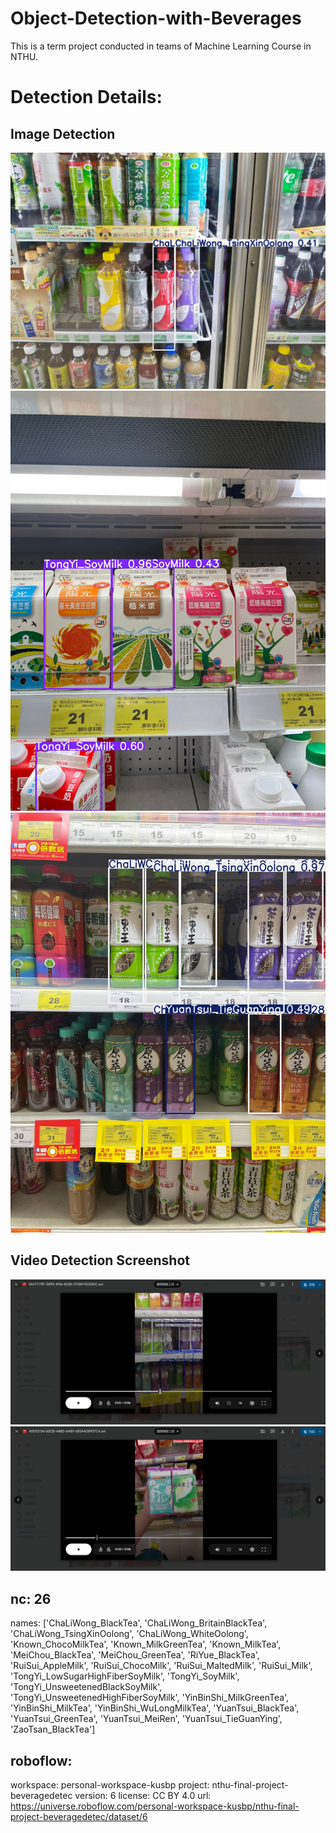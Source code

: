 # Object-Detection-with-Beverages
This is a term project conducted in teams of Machine Learning Course in NTHU.

# Detection Details:
## Image Detection
![alt text](timeline_20241125_205718.jpg)
![alt text](7B01B6C8-9F92-43E2-A64F-5E3311BC1EC5.jpg)
![alt text](03AC45C6-175C-4B68-BF78-0C35FA5F4878.jpg)

## Video Detection Screenshot
![alt text](image.png)
![alt text](image-1.png)

## nc: 26
names: ['ChaLiWong_BlackTea', 'ChaLiWong_BritainBlackTea', 'ChaLiWong_TsingXinOolong', 'ChaLiWong_WhiteOolong', 'Known_ChocoMilkTea', 'Known_MilkGreenTea', 'Known_MilkTea', 'MeiChou_BlackTea', 'MeiChou_GreenTea', 'RiYue_BlackTea', 'RuiSui_AppleMilk', 'RuiSui_ChocoMilk', 'RuiSui_MaltedMilk', 'RuiSui_Milk', 'TongYi_LowSugarHighFiberSoyMilk', 'TongYi_SoyMilk', 'TongYi_UnsweetenedBlackSoyMilk', 'TongYi_UnsweetenedHighFiberSoyMilk', 'YinBinShi_MilkGreenTea', 'YinBinShi_MilkTea', 'YinBinShi_WuLongMilkTea', 'YuanTsui_BlackTea', 'YuanTsui_GreenTea', 'YuanTsui_MeiRen', 'YuanTsui_TieGuanYing', 'ZaoTsan_BlackTea']

## roboflow:
  workspace: personal-workspace-kusbp
  project: nthu-final-project-beveragedetec
  version: 6
  license: CC BY 4.0
  url: https://universe.roboflow.com/personal-workspace-kusbp/nthu-final-project-beveragedetec/dataset/6
